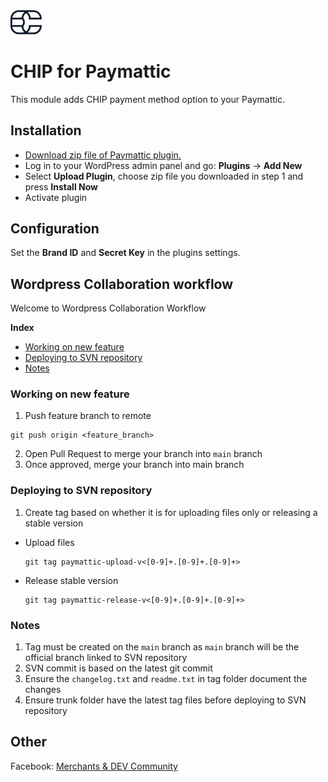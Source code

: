 <img src="./assets/logo.svg" alt="drawing" width="50"/>

# CHIP for Paymattic

This module adds CHIP payment method option to your Paymattic.

## Installation

* [Download zip file of Paymattic plugin.](https://github.com/CHIPAsia/chip-for-paymattic/archive/refs/heads/main.zip)
* Log in to your WordPress admin panel and go: **Plugins** -> **Add New**
* Select **Upload Plugin**, choose zip file you downloaded in step 1 and press **Install Now**
* Activate plugin

## Configuration

Set the **Brand ID** and **Secret Key** in the plugins settings.


## Wordpress Collaboration workflow
Welcome to Wordpress Collaboration Workflow


**Index**

- [Working on new feature](#working-on-new-feature)
- [Deploying to SVN repository](#deploying-to-svn-repository)
- [Notes](#notes)



### Working on new feature

1. Push feature branch to remote
  ```
  git push origin <feature_branch>
  ```
2. Open Pull Request to merge your branch into `main` branch
3. Once approved, merge your branch into main branch


### Deploying to SVN repository

1. Create tag based on whether it is for uploading files only or releasing a stable version

- Upload files
  ```
  git tag paymattic-upload-v<[0-9]+.[0-9]+.[0-9]+>
  ```

- Release stable version
  ```
  git tag paymattic-release-v<[0-9]+.[0-9]+.[0-9]+>
  ```


### Notes

1. Tag must be created on the `main` branch as `main` branch will be the official branch linked to SVN repository
2. SVN commit is based on the latest git commit
3. Ensure the `changelog.txt` and `readme.txt` in tag folder document the changes
4. Ensure trunk folder have the latest tag files before deploying to SVN repository

## Other

Facebook: [Merchants & DEV Community](https://www.facebook.com/groups/3210496372558088)
